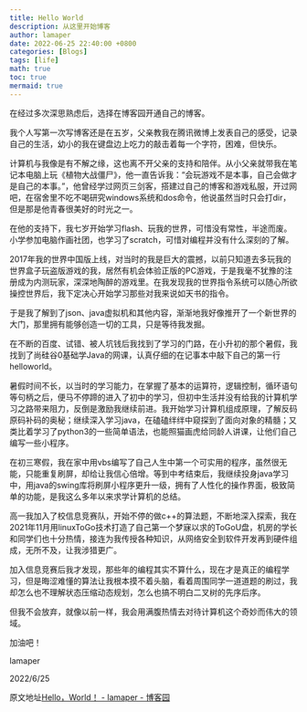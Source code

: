 ```yaml
---
title: Hello World
description: 从这里开始博客
author: lamaper
date: 2022-06-25 22:40:00 +0800
categories: [Blogs]
tags: [life]
math: true
toc: true
mermaid: true
---
```


在经过多次深思熟虑后，选择在博客园开通自己的博客。

我个人写第一次写博客还是在五岁，父亲教我在腾讯微博上发表自己的感受，记录自己的生活，幼小的我在键盘边上吃力的敲击着每一个字符，困难，但快乐。

计算机与我像是有不解之缘，这也离不开父亲的支持和陪伴。从小父亲就带我在笔记本电脑上玩《植物大战僵尸》，他一直告诉我：“会玩游戏不是本事，自己会做才是自己的本事。”，他曾经学过网页三剑客，搭建过自己的博客和游戏私服，开过网吧，在宿舍里不吃不喝研究windows系统和dos命令，他说虽然当时只会打dir，但是那是他青春很美好的时光之一。

在他的支持下，我七岁开始学习flash、玩我的世界，可惜没有常性，半途而废。小学参加电脑作画社团，也学习了scratch，可惜对编程并没有什么深刻的了解。

2017年我的世界中国版上线，对当时的我是巨大的震撼，以前只知道去多玩我的世界盒子玩盗版游戏的我，居然有机会体验正版的PC游戏，于是我毫不犹豫的注册成为内测玩家，深深地陶醉的游戏里。在我发现我的世界指令系统可以随心所欲操控世界后，我下定决心开始学习那些对我来说如天书的指令。

于是我了解到了json、java虚拟机和其他内容，渐渐地我好像推开了一个新世界的大门，那里拥有能够创造一切的工具，只是等待我发掘。

在不断的百度、试错、被人坑钱后我找到了学习的门路，在小升初的那个暑假，我找到了尚硅谷0基础学Java的网课，认真仔细的在记事本中敲下自己的第一行helloworld。

暑假时间不长，以当时的学习能力，在掌握了基本的运算符，逻辑控制，循环语句等句柄之后，便马不停蹄的进入了初中的学习，但初中生活并没有给我的计算机学习之路带来阻力，反倒是激励我继续前进。我开始学习计算机组成原理，了解反码原码补码的奥秘；继续深入学习java，在磕磕绊绊中窥探到了面向对象的精髓；又类比着学习了python3的一些简单语法，也能照猫画虎给同龄人讲课，让他们自己编写一些小程序。

在初三寒假，我在家中用vbs编写了自己人生中第一个可实用的程序，虽然很无能，只能重复刷屏，却给让我信心倍增。等到中考结束后，我继续投身java学习中，用java的swing库将刷屏小程序更升一级，拥有了人性化的操作界面，极致简单的功能，是我这么多年以来求学计算机的总结。

高一我加入了校信息竞赛队，开始不停的做c++的算法题，不断地深入探索，我在2021年11月用linuxToGo技术打造了自己第一个梦寐以求的ToGoU盘，机房的学长和同学们也十分热情，接连为我传授各种知识，从网络安全到软件开发再到硬件组成，无所不及，让我涉猎更广。

加入信息竞赛后我才发现，那些年的编程其实不算什么，现在才是真正的编程学习，但是晦涩难懂的算法让我根本摸不着头脑，看着周围同学一道道题的刷过，我却怎么也不理解状态压缩动态规划，怎么也搞不明白二叉树的先序后序。

但我不会放弃，就像以前一样，我会用满腹热情去对待计算机这个奇妙而伟大的领域。

加油吧！

lamaper

2022/6/25

原文地址[Hello，World！ - lamaper - 博客园](https://www.cnblogs.com/lamaper/p/16412599.html)